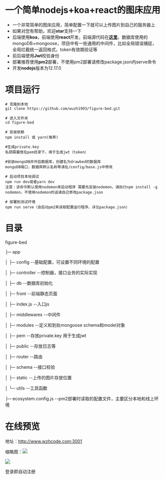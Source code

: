 # 一个简单nodejs+koa+react的图床应用

- 一个非常简单的图床应用，简单配置一下就可以上传图片到自己的服务器上
- 如果对您有帮助，欢迎**star**支持一下
- 后端使用**koa**，前端使用**react**开发，前端源代码在[**这里**](https://github.com/wuzh1993/figure-bed-front.git)，数据库使用的mongoDB+mongoose，项目中有一些通用的中间件，比如全局错误捕捉，全局拦截统一返回格式，token有效期验证等
- 前后端使用**Jwt**校验身份
- 部署推荐使用**pm2**部署，不使用pm2部署请修改package.json内serve命令
- 开发**nodejs**版本为12.17.0



# 项目运行

```
# 克隆到本地
git clone https://github.com/wuzh1993/figure-bed.git

# 进入文件夹
cd figure-bed

# 安装依赖
npm install 或 yarn(推荐)

#生成private.key
私钥需要放在pem目录下，用于生成jwt（token）

#安装mongoDB并开启数据库，创建名为drawbed的数据库
mongoDB端口，数据库默认名称等请在/config/base.js中修改

# 启动项目本地调试
npm run dev或者yarn dev 
注意：该命令默认使用nodemon来启动程序 需要先安装nodemon，请执行npm install -g nodemon，不使用nodemon的话请自己修改package.json

# 部署到测试环境
npm run serve（会启动pm2来读取配置运行程序，详见package.json）
```



# 目录

figure-bed 

├─ app

│ ├─ config --基础配置，可设置不同环境的配置

│ ├─ controller --控制器，接口业务的实际实现

│ ├─ db --数据库初始化

│ ├─ front --前端静态页面

│ ├─ index.js --入口js

│ ├─ middlewares --中间件

│ ├─ modules --定义和到处mongoose schema和model对象

│ ├─ pem --存放private.key 用于生成jwt

│ ├─ public --存放日志等

│ ├─ router --路由

│ ├─ schema --接口校验

│ ├─ static --上传的图片存放位置

│ └─ utils --工具函数

├─ ecosystem.config.js --pm2部署时读取的配置文件，主要区分本地和线上环境



# 在线预览

地址：http://www.wzhcode.com:3001

缩略图：![](http://www.wzhcode.com:3001/images/file-1630142871421.jpg)

![](http://www.wzhcode.com:3001/images/file-1630142875929.jpg)

登录即自动注册


